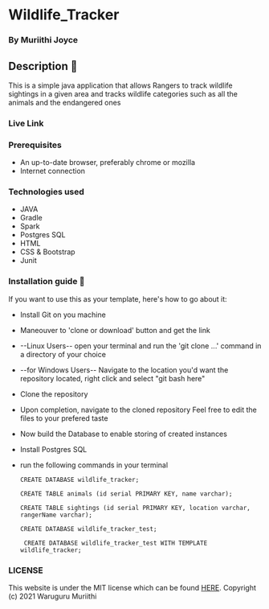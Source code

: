 # Wildlife_Tracker

### By Muriithi Joyce

## Description :notebook:

  This is a simple java application that allows Rangers to track wildlife sightings in a given area and tracks wildlife categories such as all the animals and the endangered ones

### Live Link

### Prerequisites

 * An up-to-date browser, preferably chrome or mozilla
 * Internet connection


### Technologies used

   * JAVA
   * Gradle
   * Spark
   * Postgres SQL
   * HTML
   * CSS & Bootstrap
   * Junit

### Installation guide :notebook:

  If you want to use this as your template, here's how to go about it:

  * Install Git on you machine
  * Maneouver to 'clone or download' button and get the link
  * --Linux Users-- open your terminal and run the 'git clone ...' command in a directory of your choice
  * --for Windows Users-- Navigate to the location you'd want the repository located, right click and select "git bash here"
  * Clone the repository
  * Upon completion, navigate to the cloned repository
  Feel free to edit the files to your prefered taste

  * Now build the Database to enable storing of created instances
  * Install Postgres SQL
  * run the following commands in your terminal

        CREATE DATABASE wildlife_tracker;

        CREATE TABLE animals (id serial PRIMARY KEY, name varchar);

        CREATE TABLE sightings (id serial PRIMARY KEY, location varchar, rangerName varchar);

        CREATE DATABASE wildlife_tracker_test;

         CREATE DATABASE wildlife_tracker_test WITH TEMPLATE wildlife_tracker;


### LICENSE
 This website is under the MIT license which can be found [HERE](LICENSE).
 Copyright (c) 2021 Waruguru Muriithi
